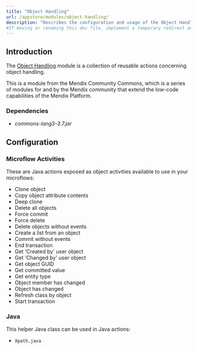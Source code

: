 ```yaml
---
title: "Object Handling"
url: /appstore/modules/object-handling/
description: "Describes the configuration and usage of the Object Handling module, which is available in the Mendix Marketplace."
#If moving or renaming this doc file, implement a temporary redirect and let the respective team know they should update the URL in the product. See Mapping to Products for more details.
---
```


## Introduction

The [Object Handling](https://marketplace.mendix.com/link/component/37114/) module is a collection of reusable actions concerning object handling.

This is a module from the Mendix Community Commons, which is a series of modules for and by the Mendix community that extend the low-code capabilities of the Mendix Platform.

### Dependencies

* *commons-lang3-3.7.jar*

## Configuration

### Microflow Activities 

These are Java actions exposed as object activities available to use in your microflows:

* Clone object
* Copy object attribute contents
* Deep clone
* Delete all objects
* Force commit
* Force delete
* Delete objects without events
* Create a list from an object
* Commit without events
* End transaction
* Get 'Created by' user object
* Get 'Changed by' user object
* Get object GUID
* Get committed value
* Get entity type
* Object member has changed
* Object has changed
* Refresh class by object
* Start transaction

### Java

This helper Java class can be used in Java actions:

* `Xpath.java`
